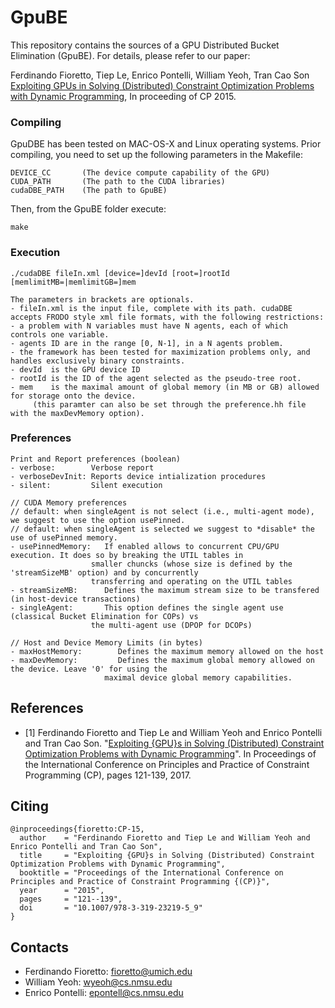 # GpuBE 

This repository contains the sources of a GPU Distributed Bucket Elimination (GpuBE). For details, please refer to our paper:

Ferdinando Fioretto, Tiep Le, Enrico Pontelli, William Yeoh, Tran Cao Son
[Exploiting GPUs in Solving (Distributed) Constraint Optimization Problems with Dynamic Programming](http://link.springer.com/chapter/10.1007%2F978-3-319-23219-5_9), In proceeding of CP 2015.


### Compiling 
GpuDBE has been tested on MAC-OS-X and Linux operating systems. Prior compiling, you need to set up the following parameters in the Makefile:

	DEVICE_CC		(The device compute capability of the GPU)
	CUDA_PATH   	(The path to the CUDA libraries) 
	cudaDBE_PATH	(The path to GpuBE)

Then, from the GpuBE folder execute:

	make 


### Execution
	./cudaDBE fileIn.xml [device=]devId [root=]rootId [memlimitMB=|memlimitGB=]mem

	The parameters in brackets are optionals.
	- fileIn.xml is the input file, complete with its path. cudaDBE accepts FRODO style xml file formats, with the following restrictions:
	- a problem with N variables must have N agents, each of which controls one variable.
	- agents ID are in the range [0, N-1], in a N agents problem.   
	- the framework has been tested for maximization problems only, and handles exclusively binary constraints.
	- devId  is the GPU device ID
	- rootId is the ID of the agent selected as the pseudo-tree root. 
	- mem    is the maximal amount of global memory (in MB or GB) allowed for storage onto the device. 
         (this paramter can also be set through the preference.hh file with the maxDevMemory option).


### Preferences
	Print and Report preferences (boolean)
	- verbose:        Verbose report
	- verboseDevInit: Reports device intialization procedures   
	- silent:         Silent execution          

	// CUDA Memory preferences
	// default: when singleAgent is not select (i.e., multi-agent mode), we suggest to use the option usePinned.
	// default: when singleAgent is selected we suggest to *disable* the use of usePinned memory.
	- usePinnedMemory:   If enabled allows to concurrent CPU/GPU execution. It does so by breaking the UTIL tables in
                      smaller chuncks (whose size is defined by the 'streamSizeMB' option) and by concurrently
                      transferring and operating on the UTIL tables   
	- streamSizeMB:      Defines the maximum stream size to be transfered (in host-device transactions) 
	- singleAgent:       This option defines the single agent use (classical Bucket Elimination for COPs) vs
                      the multi-agent use (DPOP for DCOPs) 

	// Host and Device Memory Limits (in bytes)
	- maxHostMemory:        Defines the maximum memory allowed on the host
	- maxDevMemory:         Defines the maximum global memory allowed on the device. Leave '0' for using the 
                         maximal device global memory capabilities.



## References
- [1] Ferdinando Fioretto and Tiep Le and William Yeoh and Enrico Pontelli and Tran Cao Son. "[Exploiting {GPU}s in Solving (Distributed) Constraint Optimization Problems with Dynamic Programming](http://www-personal.umich.edu/~fioretto/files/papers/cp15.pdf)". In Proceedings of the International Conference on Principles and Practice of Constraint Programming (CP), pages 121-139, 2017. 


## Citing
```
@inproceedings{fioretto:CP-15,
  author    = "Ferdinando Fioretto and Tiep Le and William Yeoh and Enrico Pontelli and Tran Cao Son",
  title     = "Exploiting {GPU}s in Solving (Distributed) Constraint Optimization Problems with Dynamic Programming",
  booktitle = "Proceedings of the International Conference on Principles and Practice of Constraint Programming {(CP)}",
  year      = "2015",
  pages     = "121--139",
  doi       = "10.1007/978-3-319-23219-5_9"
}
```

## Contacts
- Ferdinando Fioretto: fioretto@umich.edu
- William Yeoh: wyeoh@cs.nmsu.edu
- Enrico Pontelli: epontell@cs.nmsu.edu
